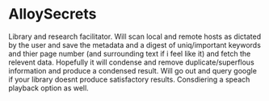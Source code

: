 # AlloySecrets
Library and research facilitator. Will scan local and remote hosts as dictated by the user and save the metadata and a digest of uniq/important keywords and thier page number (and surrounding text if i feel like it) and fetch the relevent data. Hopefully it will condense and remove duplicate/superflous information and produce a condensed result. Will go out and query google if your library doesnt produce satisfactory results. Consdiering a speach playback option as well.
